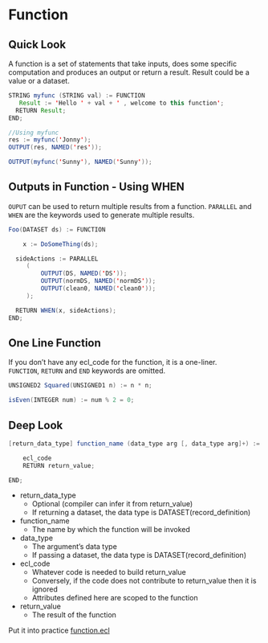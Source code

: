 # Function

## Quick Look
A function is a set of statements that take inputs, does some specific computation and produces an output or return a result. Result could be a value or a dataset.

```java
STRING myfunc (STRING val) := FUNCTION
   Result := 'Hello ' + val + ' , welcome to this function';
  RETURN Result;
END;

//Using myfunc
res := myfunc('Jonny');
OUTPUT(res, NAMED('res'));

OUTPUT(myfunc('Sunny'), NAMED('Sunny'));
```
## Outputs in Function - Using WHEN
`OUPUT` can be used to return multiple results from a function. `PARALLEL` and `WHEN` are the keywords used to generate multiple results.

```java
Foo(DATASET ds) := FUNCTION

    x := DoSomeThing(ds);

  sideActions := PARALLEL
     (
         OUTPUT(DS, NAMED('DS'));
         OUTPUT(normDS, NAMED('normDS'));
         OUTPUT(clean0, NAMED('clean0'));
     );

  RETURN WHEN(x, sideActions);
END;
```
## One Line Function
If you don’t have any ecl_code for the function, it is a one-liner. \
`FUNCTION`, `RETURN` and `END` keywords are omitted. 

```java
UNSIGNED2 Squared(UNSIGNED1 n) := n * n;

isEven(INTEGER num) := num % 2 = 0;
```

## Deep Look

```java
[return_data_type] function_name (data_type arg [, data_type arg]+) := FUNCTION

    ecl_code  
    RETURN return_value;

END;
```

* return_data_type
    * Optional (compiler can infer it from return_value)
    * If returning a dataset, the data type is DATASET(record_definition)
* function_name
    * The name by which the function will be invoked
* data_type
    * The argument’s data type
    * If passing a dataset, the data type is DATASET(record_definition)
* ecl_code
    * Whatever code is needed to build return_value
    * Conversely, if the code does not contribute to return_value then it is ignored
    * Attributes defined here are scoped to the function
* return_value
    * The result of the function




Put it into practice [function.ecl](/source/ecl/function.ecl)
